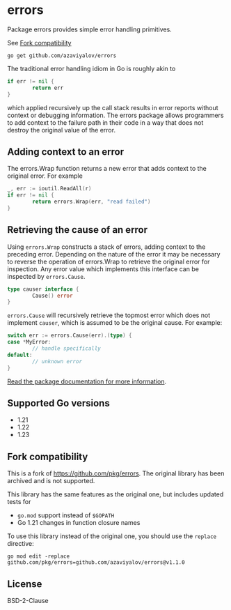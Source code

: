 # errors

Package errors provides simple error handling primitives.

See [Fork compatibility](#fork-compatibility)

`go get github.com/azaviyalov/errors`

The traditional error handling idiom in Go is roughly akin to
```go
if err != nil {
        return err
}
```
which applied recursively up the call stack results in error reports without context or debugging information. The errors package allows programmers to add context to the failure path in their code in a way that does not destroy the original value of the error.

## Adding context to an error

The errors.Wrap function returns a new error that adds context to the original error. For example
```go
_, err := ioutil.ReadAll(r)
if err != nil {
        return errors.Wrap(err, "read failed")
}
```
## Retrieving the cause of an error

Using `errors.Wrap` constructs a stack of errors, adding context to the preceding error. Depending on the nature of the error it may be necessary to reverse the operation of errors.Wrap to retrieve the original error for inspection. Any error value which implements this interface can be inspected by `errors.Cause`.
```go
type causer interface {
        Cause() error
}
```
`errors.Cause` will recursively retrieve the topmost error which does not implement `causer`, which is assumed to be the original cause. For example:
```go
switch err := errors.Cause(err).(type) {
case *MyError:
        // handle specifically
default:
        // unknown error
}
```

[Read the package documentation for more information](https://godoc.org/github.com/azaviyalov/errors).

## Supported Go versions

- 1.21
- 1.22
- 1.23

## Fork compatibility

This is a fork of https://github.com/pkg/errors. The original library has been archived and is not supported.

This library has the same features as the original one, but includes updated tests for

- `go.mod` support instead of `$GOPATH`
- Go 1.21 changes in function closure names

To use this library instead of the original one, you should use the `replace` directive:

```
go mod edit -replace github.com/pkg/errors=github.com/azaviyalov/errors@v1.1.0

```


## License

BSD-2-Clause
